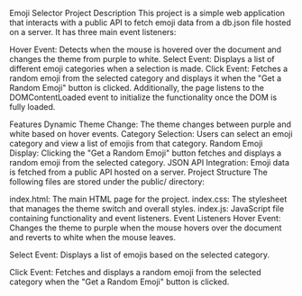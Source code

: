 Emoji Selector Project
Description
This project is a simple web application that interacts with a public API to fetch emoji data from a db.json file hosted on a server. It has three main event listeners:

Hover Event: Detects when the mouse is hovered over the document and changes the theme from purple to white.
Select Event: Displays a list of different emoji categories when a selection is made.
Click Event: Fetches a random emoji from the selected category and displays it when the "Get a Random Emoji" button is clicked.
Additionally, the page listens to the DOMContentLoaded event to initialize the functionality once the DOM is fully loaded.

Features
Dynamic Theme Change: The theme changes between purple and white based on hover events.
Category Selection: Users can select an emoji category and view a list of emojis from that category.
Random Emoji Display: Clicking the "Get a Random Emoji" button fetches and displays a random emoji from the selected category.
JSON API Integration: Emoji data is fetched from a public API hosted on a server.
Project Structure
The following files are stored under the public/ directory:

index.html: The main HTML page for the project.
index.css: The stylesheet that manages the theme switch and overall styles.
index.js: JavaScript file containing functionality and event listeners.
Event Listeners
Hover Event: Changes the theme to purple when the mouse hovers over the document and reverts to white when the mouse leaves.

Select Event: Displays a list of emojis based on the selected category.

Click Event: Fetches and displays a random emoji from the selected category when the "Get a Random Emoji" button is clicked.


